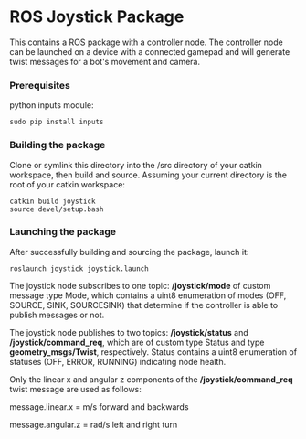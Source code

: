 # ROS Joystick Package

This contains a ROS package with a controller node. The controller node can be launched on a device with a connected gamepad and will generate twist messages for a bot's movement and camera.

### Prerequisites
python inputs module:
```
sudo pip install inputs
```

### Building the package
Clone or symlink this directory into the /src directory of your catkin workspace, then build and source. Assuming your current directory is the root of your catkin workspace:
```
catkin build joystick
source devel/setup.bash
```

### Launching the package
After successfully building and sourcing the package, launch it:
```
roslaunch joystick joystick.launch
```

The joystick node subscribes to one topic: **/joystick/mode** of custom message type Mode, which contains a uint8 enumeration of modes (OFF, SOURCE, SINK, SOURCESINK) that determine if the controller is able to publish messages or not.

The joystick node publishes to two topics: **/joystick/status** and **/joystick/command_req**, which are of custom type Status and type **geometry_msgs/Twist**, respectively. Status contains a uint8 enumeration of statuses (OFF, ERROR, RUNNING) indicating node health.

Only the linear x and angular z components of the **/joystick/command_req** twist message are used as follows:

message.linear.x = m/s forward and backwards

message.angular.z = rad/s left and right turn
